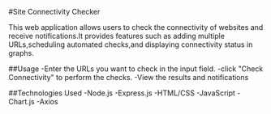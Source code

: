#Site Connectivity Checker

This web application allows users to check the connectivity of websites and receive notifications.It provides features such as adding multiple URLs,scheduling automated checks,and displaying connectivity status in graphs.

##Usage
-Enter the URLs you want to check in the input field.
-click "Check Connectivity" to perform the checks.
-View the results and notifications

##Technologies Used
-Node.js
-Express.js
-HTML/CSS
-JavaScript
-Chart.js
-Axios